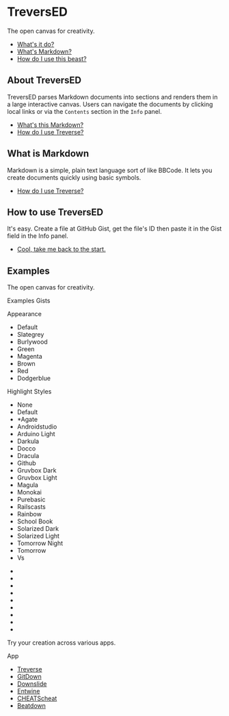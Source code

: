 # TreversED
The open canvas for creativity.
- [What's it do?](#about-treversed)
- [What's Markdown?](#what-is-markdown)
- [How do I use this beast?](#how-to-use-treversed)
<!-- {left:53px,top:34px,width:246px,height:171px} -->

## About TreversED
TreversED parses Markdown documents into sections and renders them in a large interactive canvas. Users can navigate the documents by clicking local links or via the `Contents` section in the `Info` panel.
- [What's this Markdown?](#what-is-markdown)
- [How do I use Treverse?](#how-to-use-treversed)
<!-- {left:196px,top:297.8000183105469px,width:326px,height:200px} -->

## What is Markdown
Markdown is a simple, plain text language sort of like BBCode. It lets you create documents quickly using basic symbols.
- [How do I use Treverse?](#how-to-use-treversed)
<!-- {left:505px,top:128px,width:400px,height:200px} -->

## How to use TreversED
It's easy. Create a file at GitHub Gist, get the file's ID then paste it in the Gist field in the Info panel.
- [Cool, take me back to the start.](#treversed)
<!-- {left:700px,top:300px,width:400px,height:200px} -->

## Examples <!-- {$gd_info} -->
<!-- {$gd_help_ribbon} -->

The open canvas for creativity.

Examples Gists <!-- {$gd_gist} -->

<!-- {$gd_collapsible_theme} -->

Appearance <!-- {$gd_css} -->

<!-- {$gd_slider_fontsize="110,50,300,1,%"} -->

<!-- {$gd_select_primary-color} -->
- Default
- Slategrey
- Burlywood
- Green
- Magenta
- Brown
- Red
- Dodgerblue

Highlight Styles <!-- {$gd_select_highlight} -->
- None
- Default
- *Agate
- Androidstudio
- Arduino Light
- Darkula
- Docco
- Dracula
- Github
- Gruvbox Dark
- Gruvbox Light
- Magula
- Monokai
- Purebasic
- Railscasts
- Rainbow
- School Book
- Solarized Dark
- Solarized Light
- Tomorrow Night
- Tomorrow
- Vs

<!-- {$gd_collapsible_end_theme} -->

<!-- {$gd_collapsible_perspective} -->

- <!-- {$gd_slider_scale="1,0.1,6,0.01"} -->
- <!-- {$gd_slider_translateX="0,-2000,2000,1,px"} -->
- <!-- {$gd_slider_translateY="0,-2000,2000,1,px"} -->
- <!-- {$gd_slider_perspective=4200,0,2000,1,px"} -->
- <!-- {$gd_slider_rotateX="0,0,360,1,deg"} -->
- <!-- {$gd_slider_rotateY="0,0,360,1,deg"} -->
- <!-- {$gd_slider_scaleZ="1,1,5,0.1"} -->
- <!-- {$gd_slider_rotateZ="0,0,360,1,deg"} -->
- <!-- {$gd_slider_translateZ="0,-500,500,1,px"} -->

<!-- {$gd_collapsible_end_perspective} -->

<!-- {$gd_collapsible_contents} -->

<!-- {$gd_toc} -->

<!-- {$gd_collapsible_end_contents} -->

<!-- {$gd_collapsible_launch} -->

Try your creation across various apps.

App <!-- {$gd_selector_app} -->
- [Treverse](//ugotsta.github.io/treverse/)
- [GitDown](//ugotsta.github.io/gitdown/)
- [Downslide](//ugotsta.github.io/downslide/)
- [Entwine](//ugotsta.github.io/downslide/)
- [CHEATScheat](//ugotsta.github.io/cheats/)
- [Beatdown](//ugotsta.github.io/beatdown/)

<!-- {$gd_collapsible_end_launch} -->

<!-- {$gd_hide} -->

